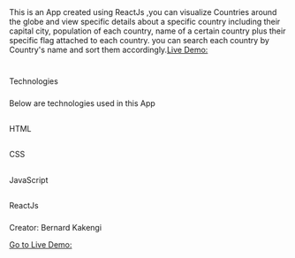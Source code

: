 ##

This is an App created using ReactJs ,you can visualize Countries around the globe and view specific details about a specific country including their capital city, population of each country, name of a certain country plus their specific flag attached to each country. you can search each country by Country's name and sort them accordingly.[Live Demo:](https://benk1.github.io/WorldCountries/)

#

Technologies

###

Below are technologies used in this App

##

HTML

##

CSS

##

JavaScript

##

ReactJs

###

Creator: Bernard Kakengi

[Go to Live Demo:](https://benk1.github.io/WorldCountries/)
